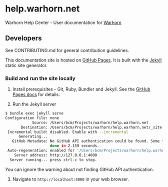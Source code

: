 # help.warhorn.net

Warhorn Help Center - User documentation for [Warhorn](https://warhorn.net)

## Developers

See CONTRIBUTING.md for general contribution guidelines.

This documentation site is hosted on [GitHub Pages](https://docs.github.com/en/free-pro-team@latest/github/working-with-github-pages/getting-started-with-github-pages). It is built with the [Jekyll](https://docs.github.com/en/free-pro-team@latest/github/working-with-github-pages/setting-up-a-github-pages-site-with-jekyll) static site generator.

### Build and run the site locally

1. Install prerequisites - Git, Ruby, Bundler and Jekyll. See the [GitHub Pages docs](https://docs.github.com/en/free-pro-team@latest/github/working-with-github-pages/creating-a-github-pages-site-with-jekyll#prerequisites) for details.

2. Run the Jekyll server

```sh
$ bundle exec jekyll serve
Configuration file: none
            Source: /Users/bcm/Projects/warhorn/help.warhorn.net
       Destination: /Users/bcm/Projects/warhorn/help.warhorn.net/_site
 Incremental build: disabled. Enable with --incremental
      Generating...
   GitHub Metadata: No GitHub API authentication could be found. Some fields may be missing or have incorrect data.
                    done in 2.159 seconds.
 Auto-regeneration: enabled for '/Users/bcm/Projects/warhorn/help.warhorn.net'
    Server address: http://127.0.0.1:4000
  Server running... press ctrl-c to stop.
```

You can ignore the warning about not finding GitHub API authentication.

3. Navigate to `http://localhost:4000` in your web browser.
